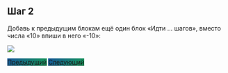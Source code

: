 ## Шаг 2

Добавь к предыдущим блокам ещё один блок «Идти ... шагов», вместо числа «10» впиши в него «-10»:

<img src="/scratchtutorial/gifs/4.gif">

<a href="/scratchtutorial/4.html" class="btn" style="background-color: #159957; background-image: linear-gradient(120deg, #155799, #159957);">Предыдущий</a> <a href="/scratchtutorial/6.html" class="btn" style="background-color: #159957; background-image: linear-gradient(120deg, #155799, #159957);">Следующий</a>
